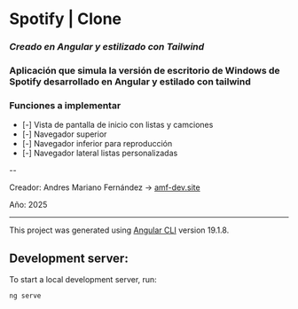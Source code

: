 <h1>Spotify | Clone</h1>

<h3><em>Creado en Angular y estilizado con Tailwind</em></h3>

<h3>Aplicación que simula la versión de escritorio de Windows de Spotify desarrollado en Angular y estilado con tailwind</h3>

<h3>Funciones a implementar</h3>
<ul>
<li>[-] Vista de pantalla de inicio con listas y camciones</li>
<li>[-] Navegador superior</li>
<li>[-] Navegador inferior para reproducción</li>
<li>[-] Navegador lateral listas personalizadas</li>
</ul>

--

<p>Creador: Andres Mariano Fernández -> <a href="https://amf-dev.site/inicio">amf-dev.site</a></p>
<p>Año: 2025</p>

---

This project was generated using [Angular CLI](https://github.com/angular/angular-cli) version 19.1.8.

<h2>Development server:</h2>

To start a local development server, run:

```bash
ng serve
```